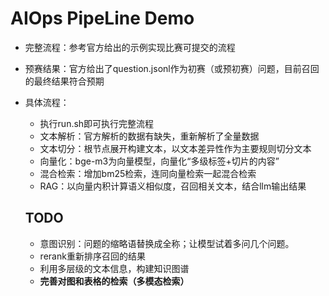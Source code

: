 # AIOps PipeLine Demo



- 完整流程：参考官方给出的示例实现比赛可提交的流程

- 预赛结果：官方给出了question.jsonl作为初赛（或预初赛）问题，目前召回的最终结果符合预期

- 具体流程：

  - 执行run.sh即可执行完整流程
  - 文本解析：官方解析的数据有缺失，重新解析了全量数据
  - 文本切分：根节点展开构建文本，以文本差异性作为主要规则切分文本
  - 向量化：bge-m3为向量模型，向量化“多级标签+切片的内容”
  - 混合检索：增加bm25检索，连同向量检索一起混合检索
  - RAG：以向量内积计算语义相似度，召回相关文本，结合llm输出结果

  ## TODO

  

  - 意图识别：问题的缩略语替换成全称；让模型试着多问几个问题。
  - rerank重新排序召回的结果
  - 利用多层级的文本信息，构建知识图谱
  - **完善对图和表格的检索（多模态检索）**